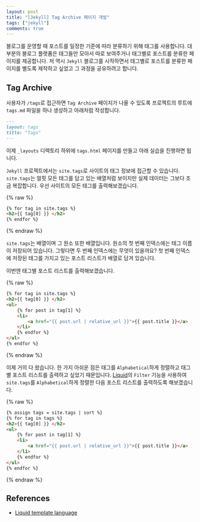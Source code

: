 ```yaml
---
layout: post
title: "[Jekyll] Tag Archive 페이지 개발"
tags: ["jekyll"]
comments: true
---
```


블로그를 운영할 때 포스트를 일정한 기준에 따라 분류하기 위해 태그를 사용합니다. 대부분의 블로그 플랫폼은 태그들만 모아서 따로 보여주거나 태그별로 포스트를 분류한 페이지를 제공합니다. 저 역시 `Jekyll` 블로그를 시작하면서 태그별로 포스트를 분류한 페이지를 별도록 제작하고 싶었고 그 과정을 공유하려고 합니다.

## Tag Archive

사용자가 `/tags`로 접근하면 `Tag Archive` 페이지가 나올 수 있도록 프로젝트의 루트에 `tags.md` 파일을 하나 생성하고 아래처럼 작성합니다.

```markdown
---
layout: tags
title: "Tags"
---
```

이제 `_layouts` 디렉토리 하위에 `tags.html` 페이지를 만들고 아래 실습을 진행하면 됩니다.

`Jekyll` 프로젝트에서는 `site.tags`로 사이트의 태그 정보에 접근할 수 있습니다. `site.tags`는 얼핏 모든 태그를 담고 있는 배열처럼 보이지만 실제 데이터는 그보다 조금 복잡합니다. 우선 사이트의 모든 태그를 출력해보겠습니다.

{% raw %}
```html
{% for tag in site.tags %}
<h2>{{ tag[0] }} </h2>
{% endfor %}
```
{% endraw %}

`site.tags`는 배열이며 그 원소 또한 배열입니다. 원소의 첫 번째 인덱스에는 태그 이름이 저장되어 있습니다. 그렇다면 두 번째 인덱스에는 무엇이 있을까요? 첫 번째 인덱스에 저장된 태그를 가지고 있는 포스트 리스트가 배열로 담겨 있습니다.

이번엔 태그별 포스트 리스트를 출력해보겠습니다.

{% raw %}
```html
{% for tag in site.tags %}
<h2>{{ tag[0] }} </h2>
<ul>
    {% for post in tag[1] %}
    <li>
        <a href="{{ post.url | relative_url }}">{{ post.title }}</a>
    </li>
    {% endfor %}
</ul>
{% endfor %}
```
{% endraw %}

이제 거의 다 왔습니다. 한 가지 아쉬운 점은 태그를 `Alphabetical`하게 정렬하고 태그별 포스트 리스트를 출력하고 싶었기 때문입니다. [Liquid](https://jekyllrb.com/docs/liquid/)의 `Filter` 기능을 사용하여 `site.tags`를 `Alphabetical`하게 정렬한 다음 포스트 리스트를 출력하도록 해보겠습니다.

{% raw %}
```html
{% assign tags = site.tags | sort %}
{% for tag in tags %}
<h2>{{ tag[0] }} </h2>
<ul>
    {% for post in tag[1] %}
    <li>
        <a href="{{ post.url | relative_url }}">{{ post.title }}</a>
    </li>
    {% endfor %}
</ul>
{% endfor %}
```
{% endraw %}

## References

- [Liquid template language](https://shopify.github.io/liquid/)
